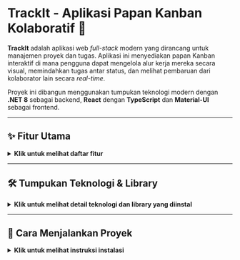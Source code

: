 # TrackIt - Aplikasi Papan Kanban Kolaboratif 🚀

**TrackIt** adalah aplikasi web *full-stack* modern yang dirancang untuk manajemen proyek dan tugas. Aplikasi ini menyediakan papan Kanban interaktif di mana pengguna dapat mengelola alur kerja mereka secara visual, memindahkan tugas antar status, dan melihat pembaruan dari kolaborator lain secara *real-time*.

Proyek ini dibangun menggunakan tumpukan teknologi modern dengan **.NET 8** sebagai backend, **React** dengan **TypeScript** dan **Material-UI** sebagai frontend.



---

## ✨ Fitur Utama

<details>
<summary><strong>Klik untuk melihat daftar fitur</strong></summary>

- **Otentikasi Pengguna**: Sistem registrasi dan login yang aman menggunakan **username/password** dengan otentikasi berbasis **JWT**.
- **Manajemen Proyek**: Pengguna dapat membuat, melihat, mengubah, dan menghapus proyek mereka sendiri.
- **Papan Kanban Interaktif**: Tiga kolom status ("To Do", "In Progress", "Done") untuk visualisasi alur kerja.
- **Drag-and-Drop**: Pindahkan kartu tugas dengan mudah antar kolom untuk memperbarui statusnya.
- **Kolaborasi Real-Time**: Perubahan yang dibuat oleh satu pengguna (seperti memindahkan atau membuat tugas) akan langsung terlihat oleh pengguna lain yang melihat proyek yang sama, tanpa perlu me-refresh halaman, berkat **SignalR**.
- **Detail Tugas Lanjutan**: Setiap tugas dapat memiliki detail seperti **tanggal jatuh tempo (due date)** dan **tingkat prioritas** (Low, Medium, High).
- **Modal Edit Interaktif**: Klik pada kartu tugas untuk membuka modal di mana Anda dapat melihat dan mengedit semua detailnya.
- **UI Modern & Responsif**: Antarmuka pengguna yang bersih dan profesional dibangun dengan **Material-UI (MUI)**.

</details>

---

## 🛠️ Tumpukan Teknologi & Library

<details>
<summary><strong>Klik untuk melihat detail teknologi dan library yang diinstal</strong></summary>

### **Backend (.NET 8 / NuGet Packages)**
- **`Microsoft.EntityFrameworkCore.Sqlite`**: *Database provider* yang memungkinkan Entity Framework Core untuk berkomunikasi dengan database **SQLite**.
- **`Microsoft.EntityFrameworkCore.Design`**: Menyediakan perintah *command-line* untuk EF Core (seperti `dotnet ef migrations add`).
- **`Microsoft.AspNetCore.Identity.EntityFrameworkCore`**: Mengintegrasikan sistem **ASP.NET Core Identity** (untuk manajemen pengguna) dengan EF Core.
- **`Microsoft.AspNetCore.Authentication.JwtBearer`**: *Middleware* untuk menerima dan memvalidasi **JSON Web Tokens (JWT)**.
- **`Microsoft.AspNetCore.SignalR`**: *Framework* untuk menambahkan fungsionalitas **real-time** ke aplikasi.

### **Frontend (React / npm Packages)**
- **`axios`**: *Library* untuk membuat permintaan **HTTP** ke backend API.
- **`react-router-dom`**: Mengelola **navigasi dan routing** di dalam aplikasi.
- **`react-hot-toast`**: Untuk menampilkan **notifikasi** *pop-up* yang bersih.
- **`jwt-decode`**: Alat bantu untuk **mendekode** token JWT di sisi frontend.
- **`@dnd-kit/core`** & **`@dnd-kit/sortable`**: *Library* untuk fungsionalitas **drag-and-drop**.
- **`@microsoft/signalr`**: *Client library* untuk terhubung dengan **SignalR Hub** di backend.
- **`@mui/material`**, **`@emotion/react`**, **`@emotion/styled`**: Paket inti dari **Material-UI (MUI)**, menyediakan koleksi komponen UI siap pakai.
- **`@mui/icons-material`**: Paket terpisah yang berisi koleksi **ikon** dari Material Design.
- **`@mui/x-date-pickers`** & **`date-fns`**: Paket untuk menambahkan komponen **Date Picker** dari MUI.

</details>

---

## 🚀 Cara Menjalankan Proyek

<details>
<summary><strong>Klik untuk melihat instruksi instalasi</strong></summary>

### **Prasyarat**
- .NET 8 SDK
- Node.js & npm

### **1. Konfigurasi Backend**
```bash
# Clone repository
git clone [https://github.com/your-username/trackit.git](https://github.com/your-username/trackit.git)
cd trackit/TrackIt.Api

# Terapkan semua migrasi untuk membuat database SQLite
dotnet ef database update

# Jalankan server backend
dotnet run
